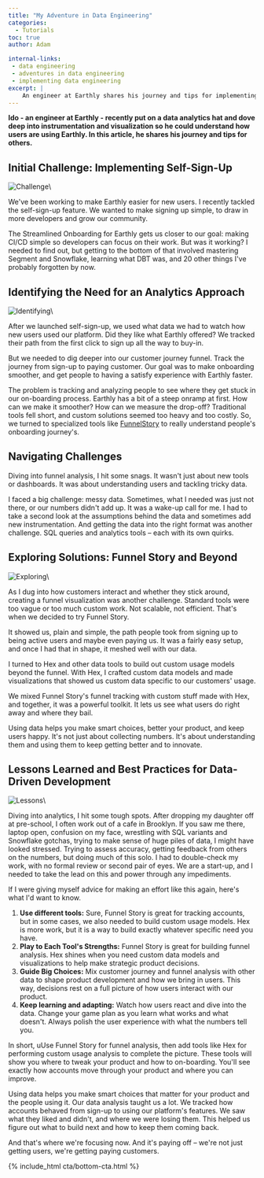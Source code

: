 ```yaml
---
title: "My Adventure in Data Engineering"
categories:
  - Tutorials
toc: true
author: Adam

internal-links:
 - data engineering
 - adventures in data engineering
 - implementing data engineering
excerpt: |
    An engineer at Earthly shares his journey and tips for implementing self-sign-up and analyzing user behavior using tools like Funnel Story and Hex to improve the onboarding process and make data-driven decisions. By tracking user behavior and making strategic product decisions based on the data, Earthly was able to attract more users and convert them into paying customers.
---
```


**Ido - an engineer at Earthly - recently put on a data analytics hat and dove deep into instrumentation and visualization so he could understand how users are using Earthly. In this article, he shares his journey and tips for others.**

## Initial Challenge: Implementing Self-Sign-Up

![Challenge]({{site.images}}{{page.slug}}/challenges.png)\

We've been working to make Earthly easier for new users. I recently tackled the self-sign-up feature. We wanted to make signing up simple, to draw in more developers and grow our community.

The Streamlined Onboarding for Earthly gets us closer to our goal: making CI/CD simple so developers can focus on their work. But was it working? I needed to find out, but getting to the bottom of that involved mastering Segment and Snowflake, learning what DBT was, and 20 other things I've probably forgotten by now.

## Identifying the Need for an Analytics Approach

![Identifying]({{site.images}}{{page.slug}}/identify.png)\

After we launched self-sign-up, we used what data we had to watch how new users used our platform. Did they like what Earthly offered? We tracked their path from the first click to sign up all the way to buy-in.

But we needed to dig deeper into our customer journey funnel. Track the journey from sign-up to paying customer. Our goal was to make onboarding smoother, and get people to having a satisfy experience with Earthly faster.

The problem is tracking and analyzing people to see where they get stuck in our on-boarding process. Earthly has a bit of a steep onramp at first. How can we make it smoother? How can we measure the drop-off? Traditional tools fell short, and custom solutions seemed too heavy and too costly. So, we turned to specialized tools like [FunnelStory](https://funnelstory.ai/) to really understand people's onboarding journey's.

## Navigating Challenges

Diving into funnel analysis, I hit some snags. It wasn't just about new tools or dashboards. It was about understanding users and tackling tricky data.

I faced a big challenge: messy data. Sometimes, what I needed was just not there, or our numbers didn't add up. It was a wake-up call for me. I had to take a second look at the assumptions behind the data and sometimes add new instrumentation. And getting the data into the right format was another challenge. SQL queries and analytics tools – each with its own quirks.

## Exploring Solutions: Funnel Story and Beyond

![Exploring]({{site.images}}{{page.slug}}/explore.png)\

As I dug into how customers interact and whether they stick around, creating a funnel visualization was another challenge. Standard tools were too vague or too much custom work. Not scalable, not efficient. That's when we decided to try Funnel Story.

It showed us, plain and simple, the path people took from signing up to being active users and maybe even paying us. It was a fairly easy setup, and once I had that in shape, it meshed well with our data.

I turned to Hex and other data tools to build out custom usage models beyond the funnel. With Hex, I crafted custom data models and made visualizations that showed us custom data specific to our customers' usage.

We mixed Funnel Story's funnel tracking with custom stuff made with Hex, and together, it was a powerful toolkit. It lets us see what users do right away and where they bail.

Using data helps you make smart choices, better your product, and keep users happy. It's not just about collecting numbers. It's about understanding them and using them to keep getting better and to innovate.

## Lessons Learned and Best Practices for Data-Driven Development

![Lessons]({{site.images}}{{page.slug}}/lesson.png)\

Diving into analytics, I hit some tough spots. After dropping my daughter off at pre-school, I often work out of a cafe in Brooklyn. If you saw me there, laptop open, confusion on my face, wrestling with SQL variants and Snowflake gotchas, trying to make sense of huge piles of data, I might have looked stressed. Trying to assess accuracy, getting feedback from others on the numbers, but doing much of this solo. I had to double-check my work, with no formal review or second pair of eyes. We are a start-up, and I needed to take the lead on this and power through any impediments.

If I were giving myself advice for making an effort like this again, here's what I'd want to know.

1. **Use different tools:** Sure, Funnel Story is great for tracking accounts, but in some cases, we also needed to build custom usage models. Hex is more work, but it is a way to build exactly whatever specific need you have.
2. **Play to Each Tool's Strengths:** Funnel Story is great for building funnel analysis. Hex shines when you need custom data models and visualizations to help make strategic product decisions.
3. **Guide Big Choices:** Mix customer journey and funnel analysis with other data to shape product development and how we bring in users. This way, decisions rest on a full picture of how users interact with our product.
4. **Keep learning and adapting:** Watch how users react and dive into the data. Change your game plan as you learn what works and what doesn't. Always polish the user experience with what the numbers tell you.

In short, uUse Funnel Story for funnel analysis, then add tools like Hex for performing custom usage analysis to complete the picture. These tools will show you where to tweak your product and how to on-boarding. You'll see exactly how accounts move through your product and where you can improve.

Using data helps you make smart choices that matter for your product and the people using it. Our data analysis taught us a lot. We tracked how accounts behaved from sign-up to using our platform's features. We saw what they liked and didn't, and where we were losing them. This helped us figure out what to build next and how to keep them coming back.

And that's where we're focusing now. And it's paying off – we're not just getting users, we're getting paying customers.

{% include_html cta/bottom-cta.html %}
